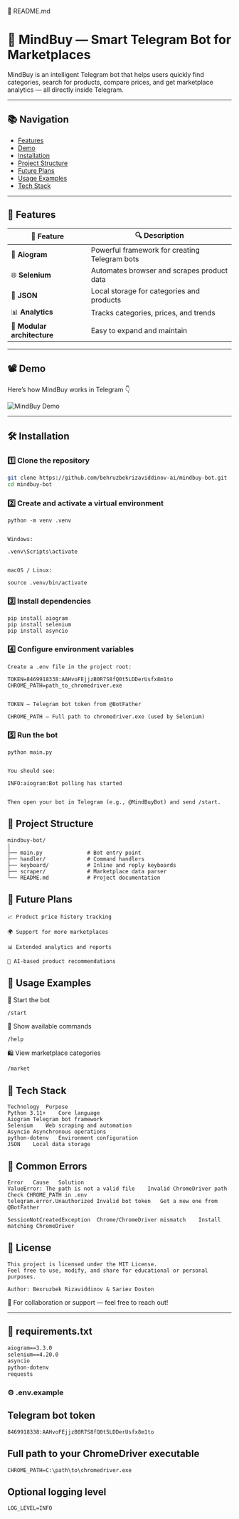 📘 README.md
# 🧠 MindBuy — Smart Telegram Bot for Marketplaces

MindBuy is an intelligent Telegram bot that helps users quickly find categories, search for products, compare prices, and get marketplace analytics — all directly inside Telegram.

---

## 📚 Navigation
- [Features](#-features)
- [Demo](#-demo)
- [Installation](#-installation)
- [Project Structure](#-project-structure)
- [Future Plans](#-future-plans)
- [Usage Examples](#-usage-examples)
- [Tech Stack](#-tech-stack)

---

## 🎯 Features

| 📌 Feature | 🔍 Description |
|------------|----------------|
| 🤖 **Aiogram** | Powerful framework for creating Telegram bots |
| 🌐 **Selenium** | Automates browser and scrapes product data |
| 💾 **JSON** | Local storage for categories and products |
| 📊 **Analytics** | Tracks categories, prices, and trends |
| 🧱 **Modular architecture** | Easy to expand and maintain |

---

## 📽 Demo
Here’s how MindBuy works in Telegram 👇  

![MindBuy Demo](https://github.com/user-attachments/assets/IMG_9597)

---

## 🛠 Installation

### 1️⃣ Clone the repository
```bash
git clone https://github.com/behruzbekrizaviddinov-ai/mindbuy-bot.git
cd mindbuy-bot
```
### 2️⃣ Create and activate a virtual environment
```
python -m venv .venv


Windows:

.venv\Scripts\activate


macOS / Linux:

source .venv/bin/activate
```

### 3️⃣ Install dependencies
```
pip install aiogram
pip install selenium
pip install asyncio
```
### 4️⃣ Configure environment variables
```
Create a .env file in the project root:

TOKEN=8469918338:AAHvoFEjjzB0R7S8fQ0t5LDDerUsfx8m1to
CHROME_PATH=path_to_chromedriver.exe


TOKEN — Telegram bot token from @BotFather

CHROME_PATH — Full path to chromedriver.exe (used by Selenium)
```
### 5️⃣ Run the bot
```
python main.py


You should see:

INFO:aiogram:Bot polling has started


Then open your bot in Telegram (e.g., @MindBuyBot) and send /start.
```
## 📂 Project Structure
```
mindbuy-bot/
│
├── main.py              # Bot entry point
├── handler/             # Command handlers
├── keyboard/            # Inline and reply keyboards
├── scraper/             # Marketplace data parser
└── README.md            # Project documentation
```
## 🚀 Future Plans
```
📈 Product price history tracking

🌍 Support for more marketplaces

📊 Extended analytics and reports

🤖 AI-based product recommendations
```
## 📌 Usage Examples

🏁 Start the bot
```
/start
```

💬 Show available commands
```
/help
```

🛍️ View marketplace categories
```
/market
```
## 🧠 Tech Stack
```
Technology	Purpose
Python 3.11+	Core language
Aiogram	Telegram bot framework
Selenium	Web scraping and automation
Asyncio	Asynchronous operations
python-dotenv	Environment configuration
JSON	Local data storage
```
## 🧩 Common Errors
```
Error	Cause	Solution
ValueError: The path is not a valid file	Invalid ChromeDriver path	Check CHROME_PATH in .env
telegram.error.Unauthorized	Invalid bot token	Get a new one from @BotFather

SessionNotCreatedException	Chrome/ChromeDriver mismatch	Install matching ChromeDriver
```
## 📜 License
```
This project is licensed under the MIT License.
Feel free to use, modify, and share for educational or personal purposes.

Author: Bexruzbek Rizaviddinov & Sariev Doston
```
📧 For collaboration or support — feel free to reach out!


---

## 📄 **requirements.txt**
```txt
aiogram==3.3.0
selenium==4.20.0
asyncio
python-dotenv
requests
```
### ⚙️ .env.example

## Telegram bot token
```
8469918338:AAHvoFEjjzB0R7S8fQ0t5LDDerUsfx8m1to
```
## Full path to your ChromeDriver executable
```
CHROME_PATH=C:\path\to\chromedriver.exe
```
## Optional logging level
```
LOG_LEVEL=INFO
```
